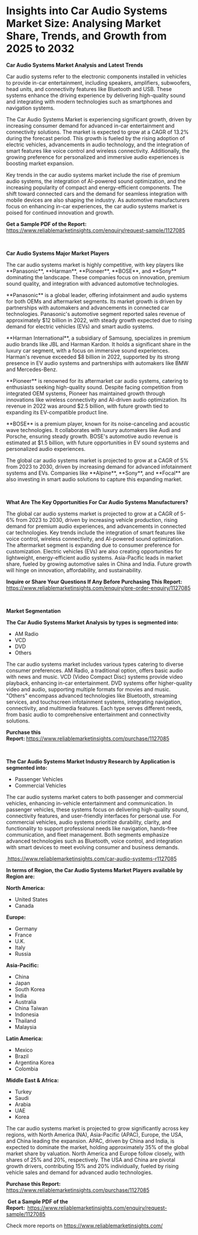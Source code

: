 <p><h1>Insights into Car Audio Systems Market Size: Analysing Market Share, Trends, and Growth from 2025 to 2032</h1></p><p><strong>Car Audio Systems Market Analysis and Latest Trends</strong></p>
<p><p>Car audio systems refer to the electronic components installed in vehicles to provide in-car entertainment, including speakers, amplifiers, subwoofers, head units, and connectivity features like Bluetooth and USB. These systems enhance the driving experience by delivering high-quality sound and integrating with modern technologies such as smartphones and navigation systems.</p><p>The Car Audio Systems Market is experiencing significant growth, driven by increasing consumer demand for advanced in-car entertainment and connectivity solutions. The market is expected to grow at a CAGR of 13.2% during the forecast period. This growth is fueled by the rising adoption of electric vehicles, advancements in audio technology, and the integration of smart features like voice control and wireless connectivity. Additionally, the growing preference for personalized and immersive audio experiences is boosting market expansion.</p><p>Key trends in the car audio systems market include the rise of premium audio systems, the integration of AI-powered sound optimization, and the increasing popularity of compact and energy-efficient components. The shift toward connected cars and the demand for seamless integration with mobile devices are also shaping the industry. As automotive manufacturers focus on enhancing in-car experiences, the car audio systems market is poised for continued innovation and growth.</p></p>
<p><strong>Get a Sample PDF of the Report:&nbsp;</strong> <a href="https://www.reliablemarketinsights.com/enquiry/request-sample/1127085?utm_campaign=1887&utm_medium=2&utm_source=Github&utm_content=ia&utm_term=23012025&utm_id=car-audio-systems">https://www.reliablemarketinsights.com/enquiry/request-sample/1127085</a></p>
<p>&nbsp;</p>
<p><strong>Car Audio Systems Major Market Players</strong></p>
<p><p>The car audio systems market is highly competitive, with key players like **Panasonic**, **Harman**, **Pioneer**, **BOSE**, and **Sony** dominating the landscape. These companies focus on innovation, premium sound quality, and integration with advanced automotive technologies.</p><p>**Panasonic** is a global leader, offering infotainment and audio systems for both OEMs and aftermarket segments. Its market growth is driven by partnerships with automakers and advancements in connected car technologies. Panasonic's automotive segment reported sales revenue of approximately $12 billion in 2022, with steady growth expected due to rising demand for electric vehicles (EVs) and smart audio systems.</p><p>**Harman International**, a subsidiary of Samsung, specializes in premium audio brands like JBL and Harman Kardon. It holds a significant share in the luxury car segment, with a focus on immersive sound experiences. Harman's revenue exceeded $8 billion in 2022, supported by its strong presence in EV audio systems and partnerships with automakers like BMW and Mercedes-Benz.</p><p>**Pioneer** is renowned for its aftermarket car audio systems, catering to enthusiasts seeking high-quality sound. Despite facing competition from integrated OEM systems, Pioneer has maintained growth through innovations like wireless connectivity and AI-driven audio optimization. Its revenue in 2022 was around $2.5 billion, with future growth tied to expanding its EV-compatible product line.</p><p>**BOSE** is a premium player, known for its noise-canceling and acoustic wave technologies. It collaborates with luxury automakers like Audi and Porsche, ensuring steady growth. BOSE's automotive audio revenue is estimated at $1.5 billion, with future opportunities in EV sound systems and personalized audio experiences.</p><p>The global car audio systems market is projected to grow at a CAGR of 5% from 2023 to 2030, driven by increasing demand for advanced infotainment systems and EVs. Companies like **Alpine**, **Sony**, and **Focal** are also investing in smart audio solutions to capture this expanding market.</p></p>
<p>&nbsp;</p>
<p><strong>What Are The Key Opportunities For Car Audio Systems Manufacturers?</strong></p>
<p><p>The global car audio systems market is projected to grow at a CAGR of 5-6% from 2023 to 2030, driven by increasing vehicle production, rising demand for premium audio experiences, and advancements in connected car technologies. Key trends include the integration of smart features like voice control, wireless connectivity, and AI-powered sound optimization. The aftermarket segment is expanding due to consumer preference for customization. Electric vehicles (EVs) are also creating opportunities for lightweight, energy-efficient audio systems. Asia-Pacific leads in market share, fueled by growing automotive sales in China and India. Future growth will hinge on innovation, affordability, and sustainability.</p></p>
<p><strong>Inquire or Share Your Questions If Any Before Purchasing This Report:</strong> <a href="https://www.reliablemarketinsights.com/enquiry/pre-order-enquiry/1127085?utm_campaign=1887&utm_medium=2&utm_source=Github&utm_content=ia&utm_term=23012025&utm_id=car-audio-systems">https://www.reliablemarketinsights.com/enquiry/pre-order-enquiry/1127085</a></p>
<p>&nbsp;</p>
<p><strong>Market Segmentation</strong></p>
<p><strong>The Car Audio Systems Market Analysis by types is segmented into:</strong></p>
<p><ul><li>AM Radio</li><li>VCD</li><li>DVD</li><li>Others</li></ul></p>
<p><p>The car audio systems market includes various types catering to diverse consumer preferences. AM Radio, a traditional option, offers basic audio with news and music. VCD (Video Compact Disc) systems provide video playback, enhancing in-car entertainment. DVD systems offer higher-quality video and audio, supporting multiple formats for movies and music. "Others" encompass advanced technologies like Bluetooth, streaming services, and touchscreen infotainment systems, integrating navigation, connectivity, and multimedia features. Each type serves different needs, from basic audio to comprehensive entertainment and connectivity solutions.</p></p>
<p><strong>Purchase this Report:&nbsp;</strong><a href="https://www.reliablemarketinsights.com/purchase/1127085?utm_campaign=1887&utm_medium=2&utm_source=Github&utm_content=ia&utm_term=23012025&utm_id=car-audio-systems">https://www.reliablemarketinsights.com/purchase/1127085</a></p>
<p>&nbsp;</p>
<p><strong>The Car Audio Systems Market Industry Research by Application is segmented into:</strong></p>
<p><ul><li>Passenger Vehicles</li><li>Commercial Vehicles</li></ul></p>
<p><p>The car audio systems market caters to both passenger and commercial vehicles, enhancing in-vehicle entertainment and communication. In passenger vehicles, these systems focus on delivering high-quality sound, connectivity features, and user-friendly interfaces for personal use. For commercial vehicles, audio systems prioritize durability, clarity, and functionality to support professional needs like navigation, hands-free communication, and fleet management. Both segments emphasize advanced technologies such as Bluetooth, voice control, and integration with smart devices to meet evolving consumer and business demands.</p></p>
<p><a href="https://www.reliablemarketinsights.com/car-audio-systems-r1127085?utm_campaign=1887&utm_medium=2&utm_source=Github&utm_content=ia&utm_term=23012025&utm_id=car-audio-systems">&nbsp;https://www.reliablemarketinsights.com/car-audio-systems-r1127085</a></p>
<p><strong>In terms of Region, the Car Audio Systems Market Players available by Region are:</strong></p>
<p>
    <p> <strong> North America: </strong>
        <ul>
            <li>United States</li>
            <li>Canada</li>
        </ul>
        </p> 
    <p> <strong> Europe: </strong>
        <ul>
            <li>Germany</li>
            <li>France</li>
            <li>U.K.</li>
            <li>Italy</li>
            <li>Russia</li>
        </ul>
        </p> 
    <p> <strong> Asia-Pacific: </strong>
        <ul>
            <li>China</li>
            <li>Japan</li>
            <li>South Korea</li>
            <li>India</li>
            <li>Australia</li>
            <li>China Taiwan</li>
            <li>Indonesia</li>
            <li>Thailand</li>
            <li>Malaysia</li>
        </ul>
        </p> 
    <p> <strong> Latin America: </strong>
        <ul>
            <li>Mexico</li>
            <li>Brazil</li>
            <li>Argentina Korea</li>
            <li>Colombia</li>
        </ul>
        </p> 
    <p> <strong> Middle East & Africa: </strong>
        <ul>
            <li>Turkey</li>
            <li>Saudi</li>
            <li>Arabia</li>
            <li>UAE</li>
            <li>Korea</li>
        </ul>
    </p>
    </p>
<p><p>The car audio systems market is projected to grow significantly across key regions, with North America (NA), Asia-Pacific (APAC), Europe, the USA, and China leading the expansion. APAC, driven by China and India, is expected to dominate the market, holding approximately 35% of the global market share by valuation. North America and Europe follow closely, with shares of 25% and 20%, respectively. The USA and China are pivotal growth drivers, contributing 15% and 20% individually, fueled by rising vehicle sales and demand for advanced audio technologies.</p></p>
<p><strong>Purchase this Report: </strong><a href="https://www.reliablemarketinsights.com/purchase/1127085?utm_campaign=1887&utm_medium=2&utm_source=Github&utm_content=ia&utm_term=23012025&utm_id=car-audio-systems">https://www.reliablemarketinsights.com/purchase/1127085</a></p>
<p>&nbsp;<strong>Get a Sample PDF of the Report:&nbsp;&nbsp;</strong><a href="https://www.reliablemarketinsights.com/enquiry/request-sample/1127085?utm_campaign=1887&utm_medium=2&utm_source=Github&utm_content=ia&utm_term=23012025&utm_id=car-audio-systems">https://www.reliablemarketinsights.com/enquiry/request-sample/1127085</a></p>
<p><strong></strong></p>
<p>Check more reports on <a href="https://www.reliablemarketinsights.com/?utm_campaign=1887&utm_medium=2&utm_source=Github&utm_content=ia&utm_term=23012025&utm_id=car-audio-systems">https://www.reliablemarketinsights.com/</a></p>